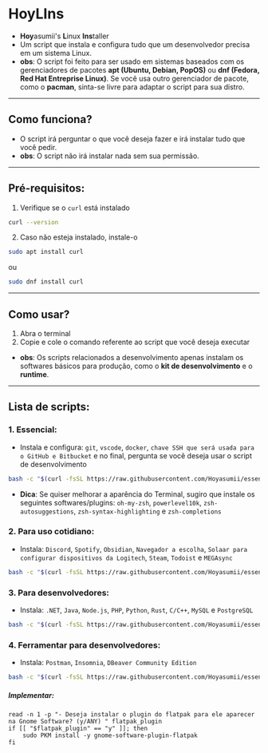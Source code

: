 # HoyLIns
- **Hoy**asumii's **L**inux **Ins**taller
- Um script que instala e configura tudo que um desenvolvedor precisa em um sistema Linux.
- **obs**: O script foi feito para ser usado em sistemas baseados com os gerenciadores de pacotes **apt (Ubuntu, Debian, PopOS)** ou **dnf (Fedora, Red Hat Entreprise Linux)**. Se você usa outro gerenciador de pacote, como o **pacman**, sinta-se livre para adaptar o script para sua distro.
---
## Como funciona?
- O script irá perguntar o que você deseja fazer e irá instalar tudo que você pedir.
- **obs**: O script não irá instalar nada sem sua permissão.
---
## Pré-requisitos:
1. Verifique se o `curl` está instalado
```bash
curl --version
```
2. Caso não esteja instalado, instale-o
```bash
sudo apt install curl
```
ou
```bash
sudo dnf install curl
```
---
## Como usar?
1. Abra o terminal
2. Copie e cole o comando referente ao script que você deseja executar
- **obs**: Os scripts relacionados a desenvolvimento apenas instalam os softwares básicos para produção, como o **kit de desenvolvimento** e o **runtime**.
---
## Lista de scripts:
### 1. Essencial:
- Instala e configura: `git`, `vscode`, `docker`, `chave SSH que será usada para o GitHub e Bitbucket` e no final, pergunta se você deseja usar o script de desenvolvimento
```bash
bash -c "$(curl -fsSL https://raw.githubusercontent.com/Hoyasumii/essencial-ubuntu/main/base-install.sh)"
```
- **Dica**: Se quiser melhorar a aparência do Terminal, sugiro que instale os seguintes softwares/plugins: `oh-my-zsh`, `powerlevel10k`, `zsh-autosuggestions`, `zsh-syntax-highlighting` e `zsh-completions`
### 2. Para uso cotidiano:
- Instala: `Discord`, `Spotify`, `Obsidian`, `Navegador a escolha`, `Solaar para configurar dispositivos da Logitech`, `Steam`, `Todoist` e `MEGAsync`
```bash
bash -c "$(curl -fsSL https://raw.githubusercontent.com/Hoyasumii/essencial-ubuntu/main/daily-use.sh)"
```
### 3. Para desenvolvedores:
- Instala: `.NET`, `Java`, `Node.js`, `PHP`, `Python`, `Rust`, `C/C++`, `MySQL` e `PostgreSQL`
```bash
bash -c "$(curl -fsSL https://raw.githubusercontent.com/Hoyasumii/essencial-ubuntu/main/development-installer.sh)"
```
### 4. Ferramentar para desenvolvedores:
- Instala: `Postman`, `Insomnia`, `DBeaver Community Edition`
```bash
bash -c "$(curl -fsSL https://raw.githubusercontent.com/Hoyasumii/essencial-ubuntu/main/development-tools.sh)"
```

##### Implementar:
    read -n 1 -p "- Deseja instalar o plugin do flatpak para ele aparecer na Gnome Software? (y/ANY) " flatpak_plugin
    if [[ "$flatpak_plugin" == "y" ]]; then
        sudo PKM install -y gnome-software-plugin-flatpak
    fi